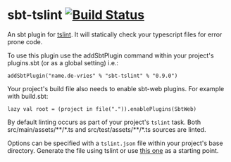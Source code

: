 sbt-tslint [![Build Status](https://travis-ci.org/joost-de-vries/sbt-tslint.png?branch=master)](https://travis-ci.org/joost-de-vries/sbt-tslint)
==========

An sbt plugin for [tslint](http://palantir.github.io/tslint/). It will statically check your typescript files for error prone code.

To use this plugin use the addSbtPlugin command within your project's plugins.sbt (or as a global setting) i.e.:

    addSbtPlugin("name.de-vries" % "sbt-tslint" % "0.9.0")

Your project's build file also needs to enable sbt-web plugins. For example with build.sbt:

    lazy val root = (project in file(".")).enablePlugins(SbtWeb)

By default linting occurs as part of your project's `tslint` task. Both src/main/assets/\*\*/\*.ts and
src/test/assets/\*\*/\*.ts sources are linted.

Options can be specified with a `tslint.json` file within your project's base directory. Generate the file using tslint or use [this one](https://github.com/joost-de-vries/sbt-tslint/blob/master/sbt-tslint-plugin-tester/tslint.json) as a starting point. 

